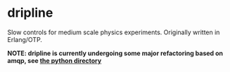 dripline
========

Slow controls for medium scale physics experiments. Originally written in Erlang/OTP.

**NOTE: dripline is currently undergoing some major refactoring based on amqp, see [the python directory](python/)**
